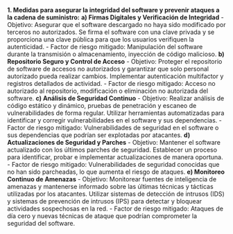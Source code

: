 **1. Medidas para asegurar la integridad del software y prevenir ataques a la cadena de suministro:**
  **a) Firmas Digitales y Verificación de Integridad**
    - Objetivo: Asegurar que el software descargado no haya sido modificado por terceros no autorizados. Se firma el software con una         clave privada y se proporciona una clave pública para que los usuarios verifiquen la autenticidad.
    - Factor de riesgo mitigado: Manipulación del software durante la transmisión o almacenamiento, inyección de código malicioso.
  **b) Repositorio Seguro y Control de Acceso**
    - Objetivo: Proteger el repositorio de software de accesos no autorizados y garantizar que solo personal autorizado pueda realizar        cambios. Implementar autenticación multifactor y registros detallados de actividad.
    - Factor de riesgo mitigado: Acceso no autorizado al repositorio, modificación o eliminación no autorizada del software.
  **c) Análisis de Seguridad Continuo**
    - Objetivo: Realizar análisis de código estático y dinámico, pruebas de penetración y escaneo de vulnerabilidades de forma regular.       Utilizar herramientas automatizadas para identificar y corregir vulnerabilidades en el software y sus dependencias.
    - Factor de riesgo mitigado: Vulnerabilidades de seguridad en el software o sus dependencias que podrían ser explotadas por               atacantes.
  **d) Actualizaciones de Seguridad y Parches**
    - Objetivo: Mantener el software actualizado con los últimos parches de seguridad. Establecer un proceso para identificar, probar e       implementar actualizaciones de manera oportuna.
    - Factor de riesgo mitigado: Vulnerabilidades de seguridad conocidas que no han sido parcheadas, lo que aumenta el riesgo de ataques.
  **e) Monitoreo Continuo de Amenazas**
    - Objetivo: Monitorear fuentes de inteligencia de amenazas y mantenerse informado sobre las últimas técnicas y tácticas utilizadas        por los atacantes. Utilizar sistemas de detección de intrusos (IDS) y sistemas de prevención de intrusos (IPS) para detectar y          bloquear actividades sospechosas en la red.
    - Factor de riesgo mitigado: Ataques de día cero y nuevas técnicas de ataque que podrían comprometer la seguridad del software.
